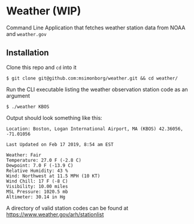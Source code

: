 # Weather (WIP)

Command Line Application that fetches weather station data from NOAA and `weather.gov`

## Installation

Clone this repo and `cd` into it

`$ git clone git@github.com:msimonborg/weather.git && cd weather/`

Run the CLI executable listing the weather observation station code as an argument

`$ ./weather KBOS`

Output should look something like this:
```
Location: Boston, Logan International Airport, MA (KBOS) 42.36056, -71.01056

Last Updated on Feb 17 2019, 8:54 am EST

Weather: Fair
Temperature: 27.0 F (-2.8 C)
Dewpoint: 7.0 F (-13.9 C)
Relative Humidity: 43 %
Wind: Northwest at 11.5 MPH (10 KT)
Wind Chill: 17 F (-8 C)
Visibility: 10.00 miles
MSL Pressure: 1020.5 mb
Altimeter: 30.14 in Hg
```

A directory of valid station codes can be found at https://www.weather.gov/arh/stationlist

